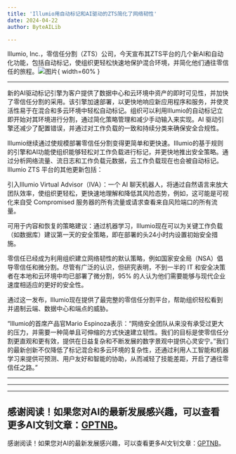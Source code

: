 ```yaml
---
title: 'Illumio用自动标记和AI驱动的ZTS简化了网络韧性'
date: 2024-04-22
author: ByteAILib

---
```


Illumio, Inc.，零信任分割（ZTS）公司，今天宣布其ZTS平台的几个新AI和自动化功能，包括自动标记，使组织更轻松快速地保护混合环境，并简化他们通往零信任的旅程。![图片](https://ai-techpark.com/wp-content/uploads/2024/04/Illumio-simplifies-960x540.jpg){ width=60% }

---


新的AI驱动标记引擎为客户提供了数据中心和云环境中资产的即时可见性，并加快了零信任分割的采用。该引擎加速部署，以更快地响应新应用程序和服务，并使灵活性易于在混合和多云环境中轻松自动标记。组织可以利用Illumio的自动标记立即开始对其环境进行分割，通过简化策略管理和减少手动输入来实现。AI 驱动引擎还减少了配置错误，并通过对工作负载的一致和持续分类来确保安全合规性。

Illumio继续通过使规模部署零信任分割变得更简单和更快速。Illumio的基于规则的引擎和AI功能使组织能够轻松对工作负载进行标记，并更快地推出安全策略。通过分析网络流量、流日志和工作负载元数据，云工作负载现在也会被自动标记。Illumio ZTS 平台的其他更新包括：

引入Illumio Virtual Advisor（IVA）：一个 AI 聊天机器人，将通过自然语言来放大团队效率，使组织更轻松，更快速地理解和降低其风险态势，例如，这可能是可视化来自受 Compromised 服务器的所有流量或请求查看来自风险端口的所有流量。

可用于内容和恢复的策略建议：通过机器学习，Illumio现在可以为关键工作负载（如数据库）建议第一天的安全策略，即在部署的头24小时内设置初始安全措施。

零信任已经成为利用组织建立网络韧性的默认策略，例如国家安全局（NSA）倡导零信任和微分割。尽管有广泛的认识，但研究表明，不到一半的 IT 和安全决策者在本地和云环境中均已部署了微分割，95% 的人认为他们需要能够与现代企业速度相适应的更好的安全性。

通过这一发布，Illumio现在提供了最完整的零信任分割平台，帮助组织轻松看到并遏制云端、数据中心和端点的威胁。

“Illumio的首席产品官Mario Espinoza表示：“网络安全团队从来没有承受过更大的压力，并需要一种简单且可伸缩的方式快速建立韧性。我们的目标是使零信任分割更直观和更有效，提供在日益复杂和不断发展的数字景观中提供心灵安宁。”我们的最新创新不仅降低了标记混合和多云环境的复杂性，还通过利用人工智能和机器学习来提供可预测、用户友好和智能的协助，从而减轻了技能差距，开启了通往零信任之路。”

---
---

---
感谢阅读！如果您对AI的最新发展感兴趣，可以查看更多AI文钊文章：[GPTNB](https://gptnb.com)。
---
感谢阅读！如果您对AI的最新发展感兴趣，可以查看更多AI文钊文章：[GPTNB](https://gptnb.com)。